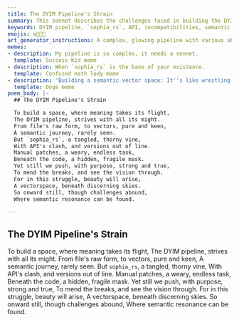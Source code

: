 ```yaml
---
title: The DYIM Pipeline's Strain
summary: This sonnet describes the challenges faced in building the DYIM pipeline, particularly with `sophia_rs` and API incompatibilities, while emphasizing the persistent effort to create a semantic vector space where meaning can take flight.
keywords: DYIM pipeline, `sophia_rs`, API, incompatibilities, semantic vector space, meaning, challenges, manual patches, vision, resonance
emojis: ⚙️🔗🚧✨
art_generator_instructions: A complex, glowing pipeline with various abstract components, struggling to connect due to tangled, thorny vines (representing `sophia_rs` and API issues). A human hand is meticulously applying "manual patches" to the pipeline. Despite the struggle, a shimmering, multi-dimensional "semantic vector space" is visible in the distance, representing the ultimate goal. The overall feeling should be one of persistent effort, overcoming obstacles, and the beauty of a challenging but rewarding endeavor.
memes:
- description: My pipeline is so complex, it needs a sonnet.
  template: Success Kid meme
- description: When `sophia_rs` is the bane of your existence.
  template: Confused math lady meme
- description: 'Building a semantic vector space: It''s like wrestling a kraken, but with more API calls.'
  template: Doge meme
poem_body: |-
  ## The DYIM Pipeline's Strain

  To build a space, where meaning takes its flight,
  The DYIM pipeline, strives with all its might.
  From file's raw form, to vectors, pure and keen,
  A semantic journey, rarely seen.
  But `sophia_rs`, a tangled, thorny vine,
  With API's clash, and versions out of line.
  Manual patches, a weary, endless task,
  Beneath the code, a hidden, fragile mask.
  Yet still we push, with purpose, strong and true,
  To mend the breaks, and see the vision through.
  For in this struggle, beauty will arise,
  A vectorspace, beneath discerning skies.
  So onward still, though challenges abound,
  Where semantic resonance can be found.

---
```

## The DYIM Pipeline's Strain

To build a space, where meaning takes its flight,
The DYIM pipeline, strives with all its might.
From file's raw form, to vectors, pure and keen,
A semantic journey, rarely seen.
But `sophia_rs`, a tangled, thorny vine,
With API's clash, and versions out of line.
Manual patches, a weary, endless task,
Beneath the code, a hidden, fragile mask.
Yet still we push, with purpose, strong and true,
To mend the breaks, and see the vision through.
For in this struggle, beauty will arise,
A vectorspace, beneath discerning skies.
So onward still, though challenges abound,
Where semantic resonance can be found.